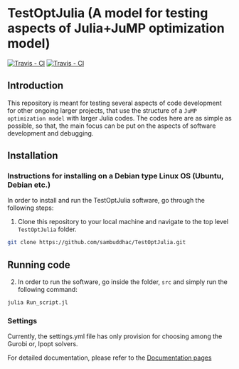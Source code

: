 # TestOptJulia (A model for testing aspects of Julia+JuMP optimization model)
[![Travis - CI](https://img.shields.io/badge/docs-stable-blue.svg)](https://sambuddhac.github.io/TestOptJulia.jl/stable)
[![Travis - CI](https://img.shields.io/badge/docs-dev-blue.svg)](https://sambuddhac.github.io/TestOptJulia.jl/dev)
## Introduction

This repository is meant for testing several aspects of code development for other ongoing larger projects, that use the structure of a `JuMP optimization model` with larger Julia codes. The codes here are as simple as possible, so that, the main focus can be put on the aspects of software development and debugging.

## Installation
### Instructions for installing on a Debian type Linux OS (Ubuntu, Debian etc.)
In order to install and run the TestOptJulia software, go through the following steps: 
1. Clone this repository to your local machine and navigate to the top level `TestOptJulia` folder.

```sh
git clone https://github.com/sambuddhac/TestOptJulia.git
```
## Running code
2. In order to run the software, go inside the folder, `src` and simply run the following command:

```sh
julia Run_script.jl
```
### Settings
Currently, the settings.yml file has only provision for choosing among the Gurobi or, Ipopt solvers.

For detailed documentation, please refer to the [Documentation pages](https://sambuddhac.github.io/TestOptJulia.jl/)